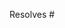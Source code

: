 <!--
    Add your PR description here.
    Describe how and what was changed, as well as why the change was made.
    Although this section is optional, please consider adding a summary for the reviewers.
-->

Resolves #<!-- Add the issue number here. -->
